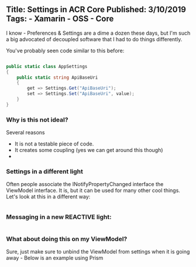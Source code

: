 Title: Settings in ACR Core
Published: 3/10/2019
Tags:
    - Xamarin
    - OSS
    - Core
---
I know - Preferences & Settings are a dime a dozen these days, but I'm such a big advocated of decoupled software that I had to do things differently.

You've probably seen code similar to this before:
```csharp

public static class AppSettings
{
    public static string ApiBaseUri
    {
        get => Settings.Get("ApiBaseUri");
        set => Settings.Set("ApiBaseUri", value);
    }
}
```

### Why is this not ideal?
Several reasons 
* It is not a testable piece of code. 
* It creates some coupling (yes we can get around this though)
*


### Settings in a different light
Often people associate the INotifyPropertyChanged interface the ViewModel interface.  It is, but it can be used for many other cool things.  Let's look at this in a different way:

```csharp

```

### Messaging in a new REACTIVE light:


```csharp
```


### What about doing this on my ViewModel?

Sure, just make sure to unbind the ViewModel from settings when it is going away - Below is an example using Prism 

